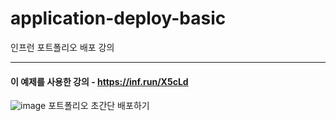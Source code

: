 # application-deploy-basic
인프런 포트폴리오 배포 강의

---

#### 이 예제를 사용한 강의 - https://inf.run/X5cLd
![image](https://github.com/lleellee0/application-deploy-basic/assets/14347593/5173cf15-917f-415c-ad98-83d0bcfc756d)
포트폴리오 초간단 배포하기

